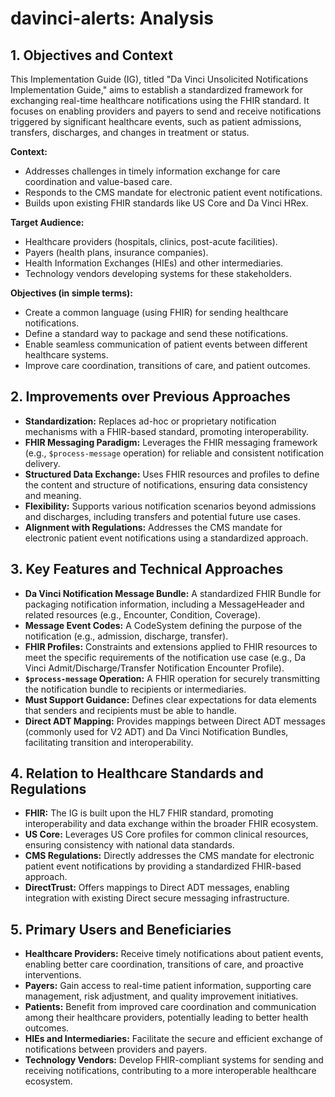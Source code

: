 # davinci-alerts: Analysis

## 1. Objectives and Context

This Implementation Guide (IG), titled "Da Vinci Unsolicited Notifications Implementation Guide," aims to establish a standardized framework for exchanging real-time healthcare notifications using the FHIR standard. It focuses on enabling providers and payers to send and receive notifications triggered by significant healthcare events, such as patient admissions, transfers, discharges, and changes in treatment or status.

**Context:**

- Addresses challenges in timely information exchange for care coordination and value-based care.
- Responds to the CMS mandate for electronic patient event notifications.
- Builds upon existing FHIR standards like US Core and Da Vinci HRex.

**Target Audience:**

- Healthcare providers (hospitals, clinics, post-acute facilities).
- Payers (health plans, insurance companies).
- Health Information Exchanges (HIEs) and other intermediaries.
- Technology vendors developing systems for these stakeholders.

**Objectives (in simple terms):**

- Create a common language (using FHIR) for sending healthcare notifications.
- Define a standard way to package and send these notifications.
- Enable seamless communication of patient events between different healthcare systems.
- Improve care coordination, transitions of care, and patient outcomes.

## 2. Improvements over Previous Approaches

- **Standardization:** Replaces ad-hoc or proprietary notification mechanisms with a FHIR-based standard, promoting interoperability.
- **FHIR Messaging Paradigm:** Leverages the FHIR messaging framework (e.g., `$process-message` operation) for reliable and consistent notification delivery.
- **Structured Data Exchange:** Uses FHIR resources and profiles to define the content and structure of notifications, ensuring data consistency and meaning.
- **Flexibility:** Supports various notification scenarios beyond admissions and discharges, including transfers and potential future use cases.
- **Alignment with Regulations:** Addresses the CMS mandate for electronic patient event notifications using a standardized approach.

## 3. Key Features and Technical Approaches

- **Da Vinci Notification Message Bundle:** A standardized FHIR Bundle for packaging notification information, including a MessageHeader and related resources (e.g., Encounter, Condition, Coverage).
- **Message Event Codes:** A CodeSystem defining the purpose of the notification (e.g., admission, discharge, transfer).
- **FHIR Profiles:** Constraints and extensions applied to FHIR resources to meet the specific requirements of the notification use case (e.g., Da Vinci Admit/Discharge/Transfer Notification Encounter Profile).
- **`$process-message` Operation:** A FHIR operation for securely transmitting the notification bundle to recipients or intermediaries.
- **Must Support Guidance:** Defines clear expectations for data elements that senders and recipients must be able to handle.
- **Direct ADT Mapping:** Provides mappings between Direct ADT messages (commonly used for V2 ADT) and Da Vinci Notification Bundles, facilitating transition and interoperability.

## 4. Relation to Healthcare Standards and Regulations

- **FHIR:** The IG is built upon the HL7 FHIR standard, promoting interoperability and data exchange within the broader FHIR ecosystem.
- **US Core:** Leverages US Core profiles for common clinical resources, ensuring consistency with national data standards.
- **CMS Regulations:** Directly addresses the CMS mandate for electronic patient event notifications by providing a standardized FHIR-based approach.
- **DirectTrust:** Offers mappings to Direct ADT messages, enabling integration with existing Direct secure messaging infrastructure.

## 5. Primary Users and Beneficiaries

- **Healthcare Providers:** Receive timely notifications about patient events, enabling better care coordination, transitions of care, and proactive interventions.
- **Payers:** Gain access to real-time patient information, supporting care management, risk adjustment, and quality improvement initiatives.
- **Patients:** Benefit from improved care coordination and communication among their healthcare providers, potentially leading to better health outcomes.
- **HIEs and Intermediaries:** Facilitate the secure and efficient exchange of notifications between providers and payers.
- **Technology Vendors:** Develop FHIR-compliant systems for sending and receiving notifications, contributing to a more interoperable healthcare ecosystem.
